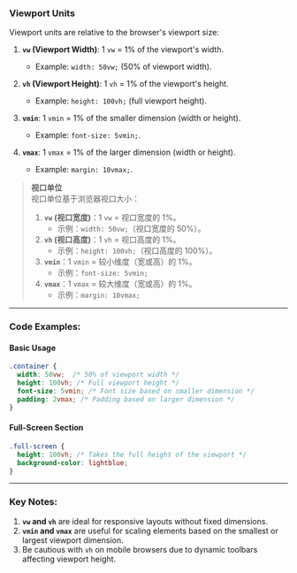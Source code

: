### Viewport Units  

Viewport units are relative to the browser's viewport size:  

1. **`vw` (Viewport Width)**: 1 `vw` = 1% of the viewport's width.  
   - Example: `width: 50vw;` (50% of viewport width).  

2. **`vh` (Viewport Height)**: 1 `vh` = 1% of the viewport's height.  
   - Example: `height: 100vh;` (full viewport height).  

3. **`vmin`**: 1 `vmin` = 1% of the smaller dimension (width or height).  
   - Example: `font-size: 5vmin;`.  

4. **`vmax`**: 1 `vmax` = 1% of the larger dimension (width or height).  
   - Example: `margin: 10vmax;`.  

> **视口单位**  
> 视口单位基于浏览器视口大小：  
> 1. **`vw` (视口宽度)**：1 `vw` = 视口宽度的 1%。  
>    - 示例：`width: 50vw;`（视口宽度的 50%）。  
> 2. **`vh` (视口高度)**：1 `vh` = 视口高度的 1%。  
>    - 示例：`height: 100vh;`（视口高度的 100%）。  
> 3. **`vmin`**：1 `vmin` = 较小维度（宽或高）的 1%。  
>    - 示例：`font-size: 5vmin;`  
> 4. **`vmax`**：1 `vmax` = 较大维度（宽或高）的 1%。  
>    - 示例：`margin: 10vmax;`  

---

### Code Examples:

#### **Basic Usage**
```css
.container {
  width: 50vw;  /* 50% of viewport width */
  height: 100vh; /* Full viewport height */
  font-size: 5vmin; /* Font size based on smaller dimension */
  padding: 2vmax; /* Padding based on larger dimension */
}
```

#### **Full-Screen Section**
```css
.full-screen {
  height: 100vh; /* Takes the full height of the viewport */
  background-color: lightblue;
}
```

---

### Key Notes:  
1. **`vw` and `vh`** are ideal for responsive layouts without fixed dimensions.  
2. **`vmin` and `vmax`** are useful for scaling elements based on the smallest or largest viewport dimension.  
3. Be cautious with `vh` on mobile browsers due to dynamic toolbars affecting viewport height.